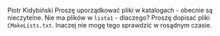 Piotr Kidybiński 
Proszę uporządkować pliki w katalogach - obecnie są nieczytelne. Nie ma plików w `lista1` - dlaczego? Proszę dopisać pliki `CMakeLists.txt`. Inaczej nie mogę tego sprawdzić w rosądnym czasie. 
